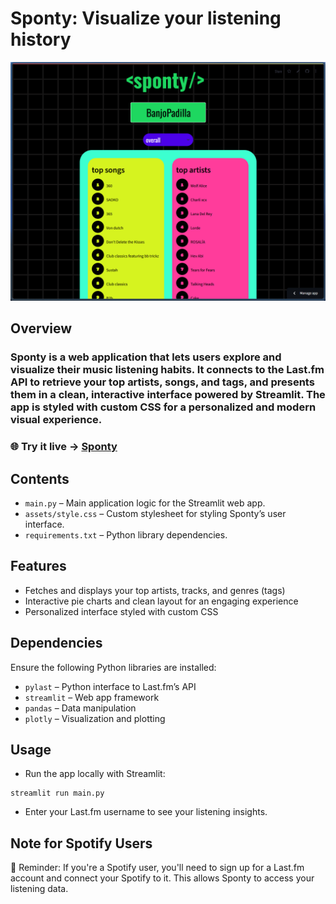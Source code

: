 # Sponty: Visualize your listening history

![Screenshot of the app](assets/screenshots/1.png)

## Overview

### Sponty is a web application that lets users explore and visualize their music listening habits. It connects to the Last.fm API to retrieve your top artists, songs, and tags, and presents them in a clean, interactive interface powered by Streamlit. The app is styled with custom CSS for a personalized and modern visual experience.

### 🌐 Try it live → [Sponty](https://sponty.streamlit.app/)

## Contents
- `main.py` – Main application logic for the Streamlit web app.
- `assets/style.css` – Custom stylesheet for styling Sponty’s user interface.
- `requirements.txt` – Python library dependencies.

## Features
- Fetches and displays your top artists, tracks, and genres (tags)
- Interactive pie charts and clean layout for an engaging experience
- Personalized interface styled with custom CSS

## Dependencies
Ensure the following Python libraries are installed:
- `pylast` – Python interface to Last.fm’s API
- `streamlit` – Web app framework
- `pandas` – Data manipulation
- `plotly` – Visualization and plotting

## Usage
- Run the app locally with Streamlit:
```
streamlit run main.py
```
- Enter your Last.fm username to see your listening insights.

## Note for Spotify Users
🔗 Reminder: If you're a Spotify user, you'll need to sign up for a Last.fm account and connect your Spotify to it. This allows Sponty to access your listening data.